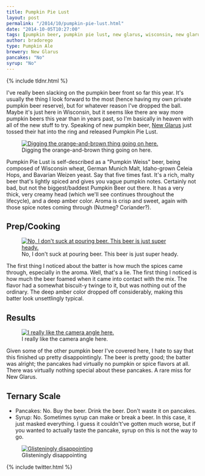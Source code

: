```yaml
---
title: Pumpkin Pie Lust
layout: post
permalink: "/2014/10/pumpkin-pie-lust.html"
date: "2014-10-05T10:27:00"
tags: [pumpkin beer, pumpkin pie lust, new glarus, wisconsin, new glarus brewing company]
author: bradorego
type: Pumpkin Ale
brewery: New Glarus
pancakes: "No"
syrup: "No"
---
```


{% include tldnr.html %}

I've really been slacking on the pumpkin beer front so far this year. It's usually the thing I look forward to the most (hence having my own private pumpkin beer reserve), but for whatever reason I've dropped the ball. Maybe it's just here in Wisconsin, but it seems like there are way more pumpkin beers this year than in years past, so I'm basically in heaven with all of the new stuff to try. Speaking of new pumpkin beer, <a href="http://www.newglarusbrewing.com" target="_blank">New Glarus</a> just tossed their hat into the ring and released Pumpkin Pie Lust.

<figure class="imageWrap">
  <a href="{{ site.url }}/assets/full/pumpkinpielust/beer.jpg" target="_blank">
    <img src="{{ site.url }}/assets/compressed/pumpkinpielust/beer.jpg" alt="Digging the orange-and-brown thing going on here." />
  </a>
  <figcaption>
    Digging the orange-and-brown thing going on here.
  </figcaption>
</figure>

Pumpkin Pie Lust is self-described as a "Pumpkin Weiss" beer, being composed of Wisconsin wheat, German Munich Malt, Idaho-grown Celeia Hops, and Bavarian Weizen yeast. Say that five times fast. It's a rich, malty beer that's lightly spiced and gives you vague pumpkin notes. Certainly not bad, but not the biggest/baddest Pumpkin Beer out there. It has a very thick, very creamy head (which we'll see continues throughout the lifecycle), and a deep amber color. Aroma is crisp and sweet, again with those spice notes coming through (Nutmeg? Coriander?).

## Prep/Cooking

<figure class="imageWrap">
  <a href="{{ site.url }}/assets/full/pumpkinpielust/batter.jpg" target="_blank">
    <img src="{{ site.url }}/assets/compressed/pumpkinpielust/batter.jpg" alt="No, I don't suck at pouring beer. This beer is just super heady." />
  </a>
  <figcaption>
    No, I don't suck at pouring beer. This beer is just super heady.
  </figcaption>
</figure>

The first thing I noticed about the batter is how much the spices came through, especially in the aroma. Well, that's a lie. The first thing I noticed is how much the beer foamed when it came into contact with the mix. The flavor had a somewhat biscuit-y twinge to it, but was nothing out of the ordinary. The deep amber color dropped off considerably, making this batter look unsettlingly typical.

## Results

<figure class="imageWrap">
  <a href="{{ site.url }}/assets/full/pumpkinpielust/pancakes.jpg" target="_blank">
    <img src="{{ site.url }}/assets/compressed/pumpkinpielust/pancakes.jpg" alt="I really like the camera angle here." />
  </a>
  <figcaption>
    I really like the camera angle here.
  </figcaption>
</figure>

Given some of the other pumpkin beer I've covered here, I hate to say that this finished up pretty disappointingly. The beer is pretty good; the batter was alright; the pancakes had virtually no pumpkin or spice flavors at all. There was virtually nothing special about these pancakes. A rare miss for New Glarus.

## Ternary Scale

* Pancakes: No. Buy the beer. Drink the beer. Don't waste it on pancakes.
* Syrup: No. Sometimes syrup can make or break a beer. In this case, it just masked everything. I guess it couldn't've gotten much worse, but if you wanted to actually taste the pancake, syrup on this is not the way to go.

<figure class="imageWrap">
  <a href="{{ site.url }}/assets/full/pumpkinpielust/syrup.jpg" target="_blank">
    <img src="{{ site.url }}/assets/compressed/pumpkinpielust/syrup.jpg" alt="Glisteningly disappointing" />
  </a>
  <figcaption>
    Glisteningly disappointing
  </figcaption>
</figure>

{% include twitter.html %}
